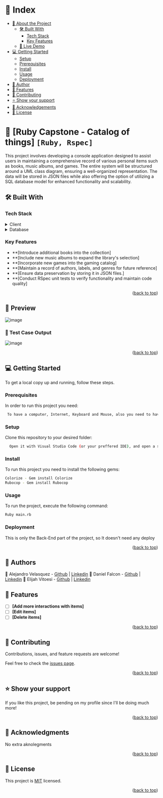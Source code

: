 <!-- TABLE OF CONTENTS -->

# 📗 Index

- [📖 About the Project](#about-project)
  - [🛠 Built With](#built-with)
    - [Tech Stack](#tech-stack)
    - [Key Features](#key-features)
  - [🚀 Live Demo](#live-demo)
- [💻 Getting Started](#getting-started)
  - [Setup](#setup)
  - [Prerequisites](#prerequisites)
  - [Install](#install)
  - [Usage](#usage)
  - [Deployment](#deployment)
- [👥 Author](#author)
- [🔭 Features](#features)
- [🤝 Contributing](#contributing)
- [⭐️ Show your support](#support)
- [🙏 Acknowledgements](#acknowledgements)
- [📝 License](#license)

<!-- PROJECT DESCRIPTION -->

# 📖 [Ruby Capstone - Catalog of things] `[Ruby, Rspec]` <a name="about-project"></a>


This project involves developing a console application designed to assist users in maintaining a comprehensive record of various personal items such as books, music albums, and games. The entire system will be structured around a UML class diagram, ensuring a well-organized representation. The data will be stored in JSON files while also offering the option of utilizing a SQL database model for enhanced functionality and scalability.

## 🛠 Built With <a name="built-with"></a>

### Tech Stack <a name="tech-stack"></a>

<details>
    <summary>Client</summary>
    <ul>
      <li><a href="https://www.ruby-lang.org/en/">Ruby</a></li>
    </ul>
  </details>

<details>
<summary>Database</summary>
  <ul>
   <li><a href="https://www.json.org/json-en.html">Data Storaged In Json Files</a></li>
  </ul>
</details>

<!-- Features -->

### Key Features <a name="key-features"></a>

  - **[Introduce additional books into the collection]
  - **[Include new music albums to expand the library's selection]
  - **[Incorporate new games into the gaming catalog]
  - **[Maintain a record of authors, labels, and genres for future reference]
  - **[Ensure data preservation by storing it in JSON files.]
  - **[Conduct RSpec unit tests to verify functionality and maintain code quality]

<p align="right">(<a href="#readme-top">back to top</a>)</p>

<!-- LIVE DEMO -->

## 🚀 Preview <a name="live-demo"></a>

![image](https://github.com/Danfall369/Catalog-of-my-things/assets/92229666/0e800464-1527-4349-b328-1a85d3073fa8)

### 🔭 Test Case Output

![image](https://github.com/Danfall369/Catalog-of-my-things/assets/92229666/717e0199-86a1-4c5d-ac3a-359fa1f992b9)

<p align="right">(<a href="#readme-top">back to top</a>)</p>

<!-- GETTING STARTED -->

## 💻 Getting Started <a name="getting-started"></a>

To get a local copy up and running, follow these steps.

### Prerequisites

In order to run this project you need:

```sh
 To have a computer, Internet, Keyboard and Mouse, also you need to have Ruby settle up on your system
```

### Setup

Clone this repository to your desired folder:

```sh
  Open it with Visual Studio Code (or your preffered IDE), and open a server with "LiveServer".
```

### Install

To run this project you need to install the following gems:

```sh
Colorize - Gem install Colorize
Rubocop - Gem install Rubocop
```

### Usage

To run the project, execute the following command:

```sh
Ruby main.rb
```

### Deployment

This is only the Back-End part of the project, so It doesn't need any deploy

<p align="right">(<a href="#readme-top">back to top</a>)</p>

<!-- AUTHOR -->

## 👥 Authors <a name="author"></a>

👤 Alejandro Velasquez - [Github](https://github.com/VelzckC0D3) | [Linkedin](https://www.linkedin.com/in/velzckcode/)
👤 Daniel Falcon - [Github](https://github.com/Danfall369) | [Linkedin](https://www.linkedin.com/in/danfall369/)
👤 Elijah Vitoesi - [Github](https://github.com/Ellyboi) | [Linkedin](https://www.linkedin.com/in/vitoesi-elijah-61961611a/)

<!-- FEATURES -->

## 🔭 Features <a name="features"></a>

- [ ] **[Add more interactions with items]**
- [ ] **[Edit items]**
- [ ] **[Delete items]**

<p align="right">(<a href="#readme-top">back to top</a>)</p>

<!-- CONTRIBUTING -->

## 🤝 Contributing <a name="contributing"></a>

Contributions, issues, and feature requests are welcome!

Feel free to check the [issues page](../../issues/).

<p align="right">(<a href="#readme-top">back to top</a>)</p>

<!-- SUPPORT -->

## ⭐️ Show your support <a name="support"></a>

If you like this project, be pending on my profile since I'll be doing much more! 

<p align="right">(<a href="#readme-top">back to top</a>)</p>

<!-- ACKNOWLEDGEMENTS -->

## 🙏 Acknowledgments <a name="acknowledgements"></a>
No extra aknolegments

<p align="right">(<a href="#readme-top">back to top</a>)</p>

<!-- LICENSE -->

## 📝 License <a name="license"></a>

This project is [MIT](./LICENSE) licensed.

<p align="right">(<a href="#readme-top">back to top</a>)</p>
